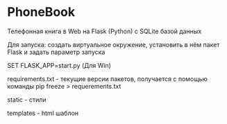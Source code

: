 # PhoneBook
Телефонная книга в Web на Flask (Python) с SQLite базой данных

Для запуска: создать виртуальное окружение, установить в нём пакет Flask и задать параметр запуска 

SET FLASK_APP=start.py (Для Win)

requirements.txt - текущие версии пакетов, получается с помощью команды pip freeze > requerements.txt

static - стили

templates - html шаблон 
